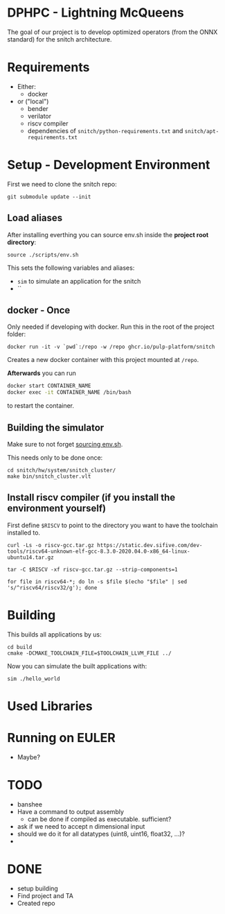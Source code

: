 
# DPHPC - Lightning McQueens

The goal of our project is to develop optimized operators (from the ONNX standard) for the snitch architecture.

# Requirements
* Either:
    * docker
* or ("local")
    * bender
    * verilator
    * riscv compiler
    * dependencies of `snitch/python-requirements.txt` and `snitch/apt-requirements.txt`

# Setup - Development Environment

First we need to clone the snitch repo:
```
git submodule update --init
```

## Load aliases
After installing everthing you can source env.sh inside the **project root directory**: 
```
source ./scripts/env.sh
```

This sets the following variables and aliases:
* `sim` to simulate an application for the snitch
* ``

## docker - Once

Only needed if developing with docker.
Run this in the root of the project folder:
```
docker run -it -v `pwd`:/repo -w /repo ghcr.io/pulp-platform/snitch
```

Creates a new docker container with this project mounted at `/repo`.

**Afterwards** you can run
```bash
docker start CONTAINER_NAME
docker exec -it CONTAINER_NAME /bin/bash
```

to restart the container.

## Building the simulator
Make sure to not forget [sourcing env.sh](#load-aliases).

This needs only to be done once:

```
cd snitch/hw/system/snitch_cluster/
make bin/snitch_cluster.vlt
```

## Install riscv compiler (if you install the environment yourself)

First define `$RISCV` to point to the directory you want to have the toolchain installed to.

```
curl -Ls -o riscv-gcc.tar.gz https://static.dev.sifive.com/dev-tools/riscv64-unknown-elf-gcc-8.3.0-2020.04.0-x86_64-linux-ubuntu14.tar.gz

tar -C $RISCV -xf riscv-gcc.tar.gz --strip-components=1

for file in riscv64-*; do ln -s $file $(echo "$file" | sed 's/^riscv64/riscv32/g'); done
```

# Building

This builds all applications by us:
```
cd build
cmake -DCMAKE_TOOLCHAIN_FILE=$TOOLCHAIN_LLVM_FILE ../
```

Now you can simulate the built applications with:
```
sim ./hello_world
```

# Used Libraries


# Running on EULER
* Maybe?

# TODO
* banshee
* Have a command to output assembly
    * can be done if compiled as executable. sufficient?
* ask if we need to accept n dimensional input
* should we do it for all datatypes (uint8, uint16, float32, ...)?
* 

# DONE
* setup building
* Find project and TA
* Created repo
